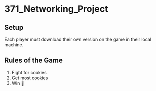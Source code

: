 # 371_Networking_Project

## Setup
Each player must download their own version on the game in their local machine.

## Rules of the Game
1. Fight for cookies
2. Get most cookies 
3. Win 👑

